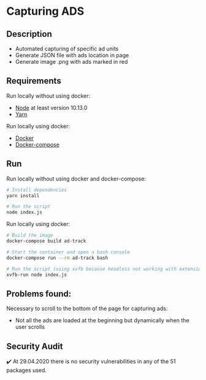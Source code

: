 # Capturing ADS

## Description

- Automated capturing of specific ad units
- Generate JSON file with ads location in page
- Generate image .png with ads marked in red

## Requirements

Run locally without using docker:

- [Node](https://nodejs.org/en/) at least version 10.13.0
- [Yarn](https://classic.yarnpkg.com/en/docs/install)

Run locally using docker:

- [Docker](https://docs.docker.com/get-docker/)
- [Docker-compose](https://docs.docker.com/compose/install/)

## Run

Run locally without using docker and docker-compose:

```sh
# Install dependencies
yarn install

# Run the script
node index.js
```

Run locally using docker:

```sh
# Build the image
docker-compose build ad-track

# Start the container and open a bash console
docker-compose run --rm ad-track bash

# Run the script (using xvfb because headless not working with extensions)
xvfb-run node index.js
```

## Problems found:

Necessary to scroll to the bottom of the page for capturing ads:

- Not all the ads are loaded at the beginning but dynamically when the user scrolls

## Security Audit

:heavy_check_mark: At 29.04.2020 there is no security vulnerabilities in any of the 51 packages used.
